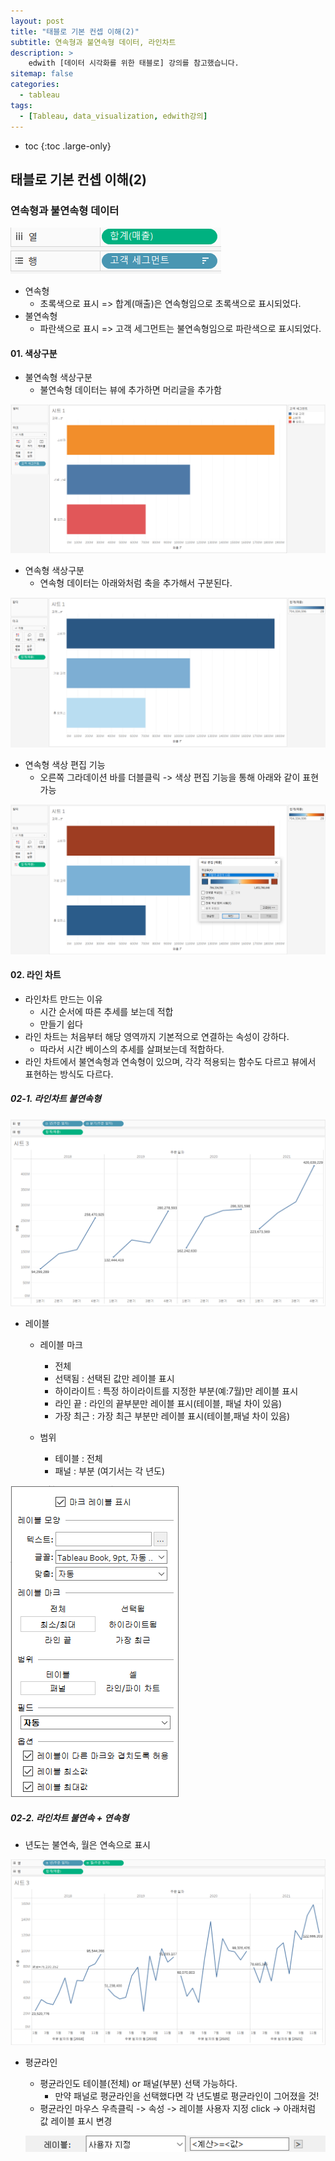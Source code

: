 ```yaml
---
layout: post
title: "태블로 기본 컨셉 이해(2)"
subtitle: 연속형과 불연속형 데이터, 라인차트
description: >
    edwith [데이터 시각화를 위한 태블로] 강의를 참고했습니다.
sitemap: false
categories:
  - tableau
tags:
  - [Tableau, data_visualization, edwith강의]
---
```


* toc
{:toc .large-only}




## 태블로 기본 컨셉 이해(2)



### 연속형과 불연속형 데이터

![image-20220327204824714](/assets/md-images/image-20220327204824714.png)

- 연속형
  - 초록색으로 표시 => 합계(매출)은 연속형임으로 초록색으로 표시되었다.
- 불연속형
  - 파란색으로 표시 => 고객 세그먼트는 불연속형임으로 파란색으로 표시되었다.



#### 01. 색상구분

- 불연속형 색상구분
  - 불연속형 데이터는 뷰에 추가하면 머리글을 추가함

![image-20220327204930732](/assets/md-images/image-20220327204930732.png)





- 연속형 색상구분
  - 연속형 데이터는 아래와처럼 축을 추가해서 구분된다.

![image-20220327205052919](/assets/md-images/image-20220327205052919.png)





- 연속형 색상 편집 기능
  - 오른쪽 그라데이션 바를 더블클릭 -> 색상 편집 기능을 통해 아래와 같이 표현 가능

![image-20220327205255536](/assets/md-images/image-20220327205255536.png)





#### 02. 라인 차트

- 라인차트 만드는 이유
  - 시간 순서에 따른 추세를 보는데 적합
  - 만들기 쉽다
- 라인 차트는 처음부터 해당 영역까지 기본적으로 연결하는 속성이 강하다.
  - 따라서 시간 베이스의 추세를 살펴보는데 적합하다.
- 라인 차트에서 불연속형과 연속형이 있으며, 각각 적용되는 함수도 다르고 뷰에서 표현하는 방식도 다르다.





##### 02-1. 라인차트 불연속형

![image-20220327214544493](/assets/md-images/image-20220327214544493.png)





- 레이블

  - 레이블 마크

    - 전체
    - 선택됨 : 선택된 값만 레이블 표시
    - 하이라이트 : 특정 하이라이트를 지정한 부분(예:7월)만 레이블 표시
    - 라인 끝 : 라인의 끝부분만 레이블 표시(테이블, 패널 차이 있음)
    - 가장 최근 : 가장 최근 부분만 레이블 표시(테이블,패널 차이 있음)

  - 범위

    - 테이블 : 전체
    - 패널 : 부분 (여기서는 각 년도)

    

![image-20220327214606672](/assets/md-images/image-20220327214606672.png)





##### 02-2. 라인차트 불연속 + 연속형

- 년도는 불연속, 월은 연속으로 표시

![image-20220327215336562](/assets/md-images/image-20220327215336562.png)



- 평균라인

  - 평균라인도 테이블(전체) or 패널(부분) 선택 가능하다.
    - 만약 패널로 평균라인을 선택했다면 각 년도별로 평균라인이 그어졌을 것!
  - 평균라인 마우스 우측클릭 -> 속성 -> 레이블 사용자 지정 click -> 아래처럼 값 레이블 표시 변경

  ![image-20220327215444662](/assets/md-images/image-20220327215444662.png)





